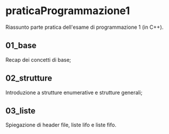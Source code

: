 # praticaProgrammazione1
Riassunto parte pratica dell'esame di programmazione 1 (in C++).
## 01_base
Recap dei concetti di base;
## 02_strutture
Introduzione a strutture enumerative e strutture generali;
## 03_liste
Spiegazione di header file, liste lifo e liste fifo.
